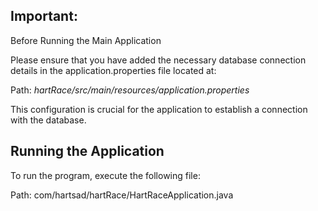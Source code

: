 ## Important:
Before Running the Main Application

Please ensure that you have added the necessary database connection details in the application.properties file located at:

Path: *hartRace/src/main/resources/application.properties*

This configuration is crucial for the application to establish a connection with the database.

## Running the Application
To run the program, execute the following file:

Path: com/hartsad/hartRace/HartRaceApplication.java
